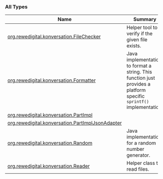 

### All Types

| Name | Summary |
|---|---|
| [org.rewedigital.konversation.FileChecker](../org.rewedigital.konversation/-file-checker/index.md) | Helper tool to verify if the given file exists. |
| [org.rewedigital.konversation.Formatter](../org.rewedigital.konversation/-formatter/index.md) | Java implementation to format a string. This function just provides a platform specific `sprintf()` implementation. |
| [org.rewedigital.konversation.PartImpl](../org.rewedigital.konversation/-part-impl/index.md) |  |
| [org.rewedigital.konversation.PartImplJsonAdapter](../org.rewedigital.konversation/-part-impl-json-adapter/index.md) |  |
| [org.rewedigital.konversation.Random](../org.rewedigital.konversation/-random/index.md) | Java implementation for a random number generator. |
| [org.rewedigital.konversation.Reader](../org.rewedigital.konversation/-reader/index.md) | Helper class to read files. |
